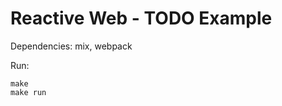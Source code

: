 Reactive Web - TODO Example
===========================

Dependencies: mix, webpack

Run:
  
    make
    make run
